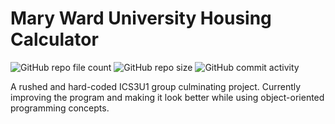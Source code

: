 # Mary Ward University Housing Calculator

![GitHub repo file count](https://img.shields.io/github/directory-file-count/anthxnyy/housing-application)
![GitHub repo size](https://img.shields.io/github/repo-size/anthxnyy/housing-application)
![GitHub commit activity](https://img.shields.io/github/commit-activity/w/anthxnyy/housing-application)

A rushed and hard-coded ICS3U1 group culminating project. Currently improving the program and making it look better while using object-oriented programming concepts.
